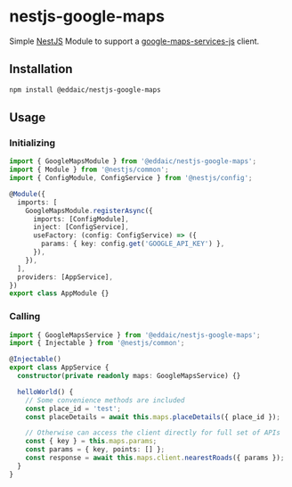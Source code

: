 # nestjs-google-maps

Simple [NestJS](https://nestjs.com/) Module to support a [google-maps-services-js](googlemaps/google-maps-services-js) client.

## Installation

```sh
npm install @eddaic/nestjs-google-maps
```

## Usage

### Initializing

```typescript
import { GoogleMapsModule } from '@eddaic/nestjs-google-maps';
import { Module } from '@nestjs/common';
import { ConfigModule, ConfigService } from '@nestjs/config';

@Module({
  imports: [
    GoogleMapsModule.registerAsync({
      imports: [ConfigModule],
      inject: [ConfigService],
      useFactory: (config: ConfigService) => ({
        params: { key: config.get('GOOGLE_API_KEY') },
      }),
    }),
  ],
  providers: [AppService],
})
export class AppModule {}
```

### Calling

```typescript
import { GoogleMapsService } from '@eddaic/nestjs-google-maps';
import { Injectable } from '@nestjs/common';

@Injectable()
export class AppService {
  constructor(private readonly maps: GoogleMapsService) {}

  helloWorld() {
    // Some convenience methods are included
    const place_id = 'test';
    const placeDetails = await this.maps.placeDetails({ place_id });

    // Otherwise can access the client directly for full set of APIs
    const { key } = this.maps.params;
    const params = { key, points: [] };
    const response = await this.maps.client.nearestRoads({ params });
  }
}
```
